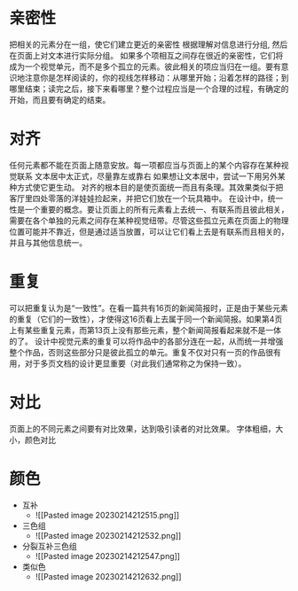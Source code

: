# 亲密性
把相关的元素分在一组，使它们建立更近的亲密性
根据理解对信息进行分组, 然后在页面上对文本进行实际分组。
如果多个项相互之间存在很近的亲密性，它们将成为一个视觉单元，而不是多个孤立的元素。彼此相关的项应当归在一组。要有意识地注意你是怎样阅读的，你的视线怎样移动：从哪里开始；沿着怎样的路径；到哪里结束；读完之后，接下来看哪里？整个过程应当是一个合理的过程，有确定的开始，而且要有确定的结束。

# 对齐
任何元素都不能在页面上随意安放。每一项都应当与页面上的某个内容存在某种视觉联系
文本居中太正式，尽量靠左或靠右
如果想让文本居中，尝试一下用另外某种方式使它更生动。
对齐的根本目的是使页面统一而且有条理。其效果类似于把客厅里四处零落的洋娃娃捡起来，并把它们放在一个玩具箱中。
在设计中，统一性是一个重要的概念。要让页面上的所有元素看上去统一、有联系而且彼此相关，需要在各个单独的元素之间存在某种视觉纽带。尽管这些孤立元素在页面上的物理位置可能并不靠近，但是通过适当放置，可以让它们看上去是有联系而且相关的，并且与其他信息统一。

# 重复
可以把重复认为是“一致性”。在看一篇共有16页的新闻简报时，正是由于某些元素的重复（它们的一致性），才使得这16页看上去属于同一个新闻简报。如果第4页上有某些重复元素，而第13页上没有那些元素，整个新闻简报看起来就不是一体的了。
设计中视觉元素的重复可以将作品中的各部分连在一起，从而统一并增强整个作品，否则这些部分只是彼此孤立的单元。重复不仅对只有一页的作品很有用，对于多页文档的设计更显重要（对此我们通常称之为保持一致）。

# 对比
页面上的不同元素之间要有对比效果，达到吸引读者的对比效果。
字体粗细，大小，颜色对比

# 颜色
- 互补
	- ![[Pasted image 20230214212515.png]]
- 三色组
	- ![[Pasted image 20230214212532.png]]
- 分裂互补三色组
	- ![[Pasted image 20230214212547.png]]
- 类似色
	- ![[Pasted image 20230214212632.png]]